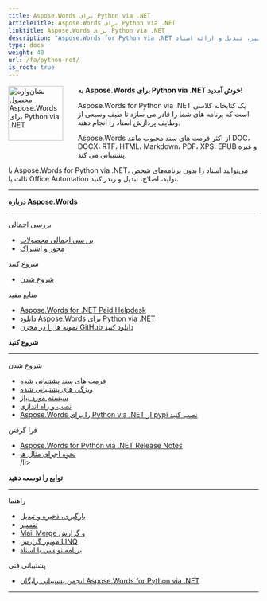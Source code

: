```yaml
---
title: Aspose.Words برای Python via .NET
articleTitle: Aspose.Words برای Python via .NET
linktitle: Aspose.Words برای Python via .NET
description: "Aspose.Words for Python via .NET یک کتابخانه کلاسی است که برنامه های شما را قادر می سازد تا طیف وسیعی از وظایف پردازش اسناد را انجام دهند - تولید، تغییر، تبدیل و ارائه اسناد."
type: docs
weight: 40
url: /fa/python-net/
is_root: true
---
```


<img src="/words/python-net/home_1" alt="نشان‌واره محصول Aspose.Words برای Python via .NET" align="left" style="width:110px; margin: 0 30px 30px 0"/>

**به Aspose.Words برای Python via .NET خوش آمدید!**

Aspose.Words for Python via .NET یک کتابخانه کلاسی است که برنامه های شما را قادر می سازد تا طیف وسیعی از وظایف پردازش اسناد را انجام دهند.

Aspose.Words از اکثر فرمت های سند محبوب مانند DOC، DOCX، RTF، HTML، Markdown، PDF، XPS، EPUB و غیره پشتیبانی می کند.

با Aspose.Words for Python via .NET، می‌توانید اسناد را بدون برنامه‌های شخص ثالث یا Office Automation تولید، اصلاح، تبدیل و رندر کنید.

------

<div class="row">
		<div class="col-md-4">
				<p><b>درباره Aspose.Words</b></p>
						<hr><p>بررسی اجمالی</p></hr>
						<ul>
								<li><a href="/words/fa/python-net/product-overview/">بررسی اجمالی محصولات</a></li>
								<li><a href="/words/fa/python-net/licensing/">مجوز و اشتراک</a></li>
						</ul>
						<p>شروع کنید</p>
						<ul>
								<li><a href="/words/fa/python-net/getting-started/">شروع شدن</a></li>
						</ul>
						<p>منابع مفید</p>
						<ul>
								<li><a href="https://helpdesk.aspose.com/">Aspose.Words for .NET Paid Helpdesk</a></li>
								<li><a href="https://releases.aspose.com/words/python">دانلود Aspose.Words برای Python via .NET</a></li>
								<li><a href="https://github.com/aspose-words/Aspose.Words-for-Python-via-.NET">نمونه ها را در مخزن GitHub دانلود کنید</a></li>
						</ul>
		</div>
		<div class="col-md-4">
				<p><b>شروع کنید</b></p>
						<hr><p>شروع شدن</p></hr>
						<ul>
								<li><a href="/words/fa/python-net/supported-document-formats/">فرمت های سند پشتیبانی شده</a></li>
								<li><a href="/words/fa/python-net/features/">ویژگی های پشتیبانی شده</a></li>
								<li><a href="/words/fa/python-net/system-requirements/">سیستم مورد نیاز</a></li>
								<li><a href="/words/fa/python-net/installation/">نصب و راه اندازی</a></li>
								<li><a href="https://pypi.org/project/aspose-words/">Aspose.Words را برای Python via .NET از pypi نصب کنید</a></li>
						</ul>
						<p>فرا گرفتن</p>
						<ul>
			  			 <li><a href="https://releases.aspose.com/words/python/release-notes/">Aspose.Words for Python via .NET Release Notes</a>
								<li><a href="/words/fa/python-net/how-to-run-the-examples/">نحوه اجرای مثال ها</a></li>
								/li&gt;
						</ul>
		</div>
		<div class="col-md-4">
				<p><b>توابع را توسعه دهید</b></p>
						<hr><p>راهنما</p></hr>
						<ul>
								<li><a href="/words/fa/python-net/loading-saving-and-converting/">بارگیری، ذخیره و تبدیل</a></li>
								<li><a href="/words/fa/python-net/rendering/">تفسیر</a></li>
								<li><a href="https://docs.aspose.com/words/python-net/mail-merge-and-reporting/">Mail Merge و گزارش</a></li>
								<li><a href="https://docs.aspose.com/words/python-net/linq-reporting-engine/">موتور گزارش LINQ</a></li>
								<li><a href="/words/fa/python-net/programming-with-documents/">برنامه نویسی با اسناد</a></li>
						</ul>
						<p>پشتیبانی فنی</p>
						<ul>
								<li><a href="https://forum.aspose.com/c/words/8">انجمن پشتیبانی رایگان Aspose.Words for Python via .NET</a></li>
						</ul>
		</div>
</div>

------
